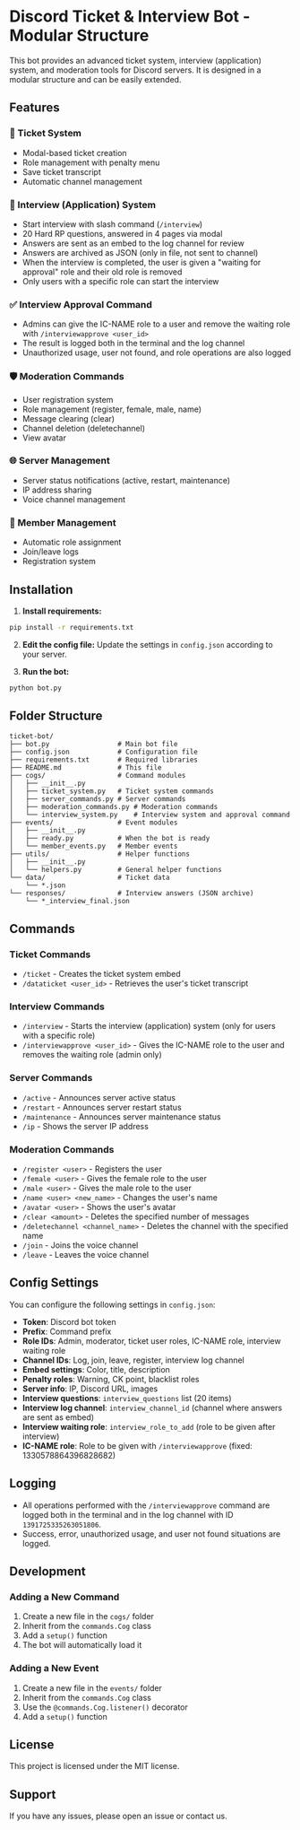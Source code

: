 # Discord Ticket & Interview Bot - Modular Structure

This bot provides an advanced ticket system, interview (application) system, and moderation tools for Discord servers. It is designed in a modular structure and can be easily extended.

## Features

### 🎫 Ticket System
- Modal-based ticket creation
- Role management with penalty menu
- Save ticket transcript
- Automatic channel management

### 📝 Interview (Application) System
- Start interview with slash command (`/interview`)
- 20 Hard RP questions, answered in 4 pages via modal
- Answers are sent as an embed to the log channel for review
- Answers are archived as JSON (only in file, not sent to channel)
- When the interview is completed, the user is given a "waiting for approval" role and their old role is removed
- Only users with a specific role can start the interview

### ✅ Interview Approval Command
- Admins can give the IC-NAME role to a user and remove the waiting role with `/interviewapprove <user_id>`
- The result is logged both in the terminal and the log channel
- Unauthorized usage, user not found, and role operations are also logged

### 🛡️ Moderation Commands
- User registration system
- Role management (register, female, male, name)
- Message clearing (clear)
- Channel deletion (deletechannel)
- View avatar

### 🌐 Server Management
- Server status notifications (active, restart, maintenance)
- IP address sharing
- Voice channel management

### 👥 Member Management
- Automatic role assignment
- Join/leave logs
- Registration system

## Installation

1. **Install requirements:**
```bash
pip install -r requirements.txt
```

2. **Edit the config file:**
Update the settings in `config.json` according to your server.

3. **Run the bot:**
```bash
python bot.py
```

## Folder Structure

```
ticket-bot/
├── bot.py                 # Main bot file
├── config.json            # Configuration file
├── requirements.txt       # Required libraries
├── README.md              # This file
├── cogs/                  # Command modules
│   ├── __init__.py
│   ├── ticket_system.py   # Ticket system commands
│   ├── server_commands.py # Server commands
│   ├── moderation_commands.py # Moderation commands
│   └── interview_system.py    # Interview system and approval command
├── events/                # Event modules
│   ├── __init__.py
│   ├── ready.py           # When the bot is ready
│   └── member_events.py   # Member events
├── utils/                 # Helper functions
│   ├── __init__.py
│   └── helpers.py         # General helper functions
└── data/                  # Ticket data
    └── *.json
└── responses/             # Interview answers (JSON archive)
    └── *_interview_final.json
```

## Commands

### Ticket Commands
- `/ticket` - Creates the ticket system embed
- `/dataticket <user_id>` - Retrieves the user's ticket transcript

### Interview Commands
- `/interview` - Starts the interview (application) system (only for users with a specific role)
- `/interviewapprove <user_id>` - Gives the IC-NAME role to the user and removes the waiting role (admin only)

### Server Commands
- `/active` - Announces server active status
- `/restart` - Announces server restart status
- `/maintenance` - Announces server maintenance status
- `/ip` - Shows the server IP address

### Moderation Commands
- `/register <user>` - Registers the user
- `/female <user>` - Gives the female role to the user
- `/male <user>` - Gives the male role to the user
- `/name <user> <new_name>` - Changes the user's name
- `/avatar <user>` - Shows the user's avatar
- `/clear <amount>` - Deletes the specified number of messages
- `/deletechannel <channel_name>` - Deletes the channel with the specified name
- `/join` - Joins the voice channel
- `/leave` - Leaves the voice channel

## Config Settings

You can configure the following settings in `config.json`:

- **Token**: Discord bot token
- **Prefix**: Command prefix
- **Role IDs**: Admin, moderator, ticket user roles, IC-NAME role, interview waiting role
- **Channel IDs**: Log, join, leave, register, interview log channel
- **Embed settings**: Color, title, description
- **Penalty roles**: Warning, CK point, blacklist roles
- **Server info**: IP, Discord URL, images
- **Interview questions**: `interview_questions` list (20 items)
- **Interview log channel**: `interview_channel_id` (channel where answers are sent as embed)
- **Interview waiting role**: `interview_role_to_add` (role to be given after interview)
- **IC-NAME role**: Role to be given with `/interviewapprove` (fixed: 1330578864396828682)

## Logging

- All operations performed with the `/interviewapprove` command are logged both in the terminal and in the log channel with ID `1391725335263051806`.
- Success, error, unauthorized usage, and user not found situations are logged.

## Development

### Adding a New Command
1. Create a new file in the `cogs/` folder
2. Inherit from the `commands.Cog` class
3. Add a `setup()` function
4. The bot will automatically load it

### Adding a New Event
1. Create a new file in the `events/` folder
2. Inherit from the `commands.Cog` class
3. Use the `@commands.Cog.listener()` decorator
4. Add a `setup()` function

## License

This project is licensed under the MIT license.

## Support

If you have any issues, please open an issue or contact us. 